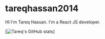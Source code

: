 # tareqhassan2014
HI I'm Tareq Hassan.
I'm a React JS developer.

[![Tareq's GitHub stats](https://github-readme-stats.vercel.app/api?username=tareqhassan2014)]